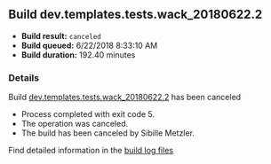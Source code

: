 ## Build dev.templates.tests.wack_20180622.2
- **Build result:** `canceled`
- **Build queued:** 6/22/2018 8:33:10 AM
- **Build duration:** 192.40 minutes
### Details
Build [dev.templates.tests.wack_20180622.2](https://winappstudio.visualstudio.com/web/build.aspx?pcguid=a4ef43be-68ce-4195-a619-079b4d9834c2&builduri=vstfs%3a%2f%2f%2fBuild%2fBuild%2f25915) has been canceled

+ Process completed with exit code 5.
+ The operation was canceled.
+ The build has been canceled by Sibille Metzler.

Find detailed information in the [build log files](https://uwpctdiags.blob.core.windows.net/buildlogs/dev.templates.tests.wack_20180622.2_logs.zip)
